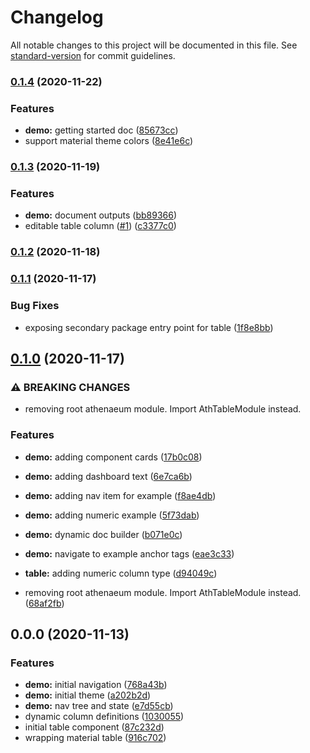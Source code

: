# Changelog

All notable changes to this project will be documented in this file. See [standard-version](https://github.com/conventional-changelog/standard-version) for commit guidelines.

### [0.1.4](https://github.com/bakesaled/athenaeum/compare/v0.1.3...v0.1.4) (2020-11-22)


### Features

* **demo:** getting started doc ([85673cc](https://github.com/bakesaled/athenaeum/commit/85673cca398c5e841c04005538de299546cce40e))
* support material theme colors ([8e41e6c](https://github.com/bakesaled/athenaeum/commit/8e41e6cc461f2000d422b854960e50b6f475f6de))

### [0.1.3](https://github.com/bakesaled/athenaeum/compare/v0.1.2...v0.1.3) (2020-11-19)


### Features

* **demo:** document outputs ([bb89366](https://github.com/bakesaled/athenaeum/commit/bb8936674d34f327c585892a75c5b8cef48952f0))
* editable table column ([#1](https://github.com/bakesaled/athenaeum/issues/1)) ([c3377c0](https://github.com/bakesaled/athenaeum/commit/c3377c08f74c82c323c9324b8ae1c2d3a6c4f6e3))

### [0.1.2](https://github.com/bakesaled/athenaeum/compare/v0.1.1...v0.1.2) (2020-11-18)

### [0.1.1](https://github.com/bakesaled/athenaeum/compare/v0.1.0...v0.1.1) (2020-11-17)


### Bug Fixes

* exposing secondary package entry point for table ([1f8e8bb](https://github.com/bakesaled/athenaeum/commit/1f8e8bbf3968537505fc462a78ac136eb42f344f))

## [0.1.0](https://github.com/bakesaled/athenaeum/compare/v0.0.0...v0.1.0) (2020-11-17)


### ⚠ BREAKING CHANGES

* removing root athenaeum module.  Import AthTableModule instead.

### Features

* **demo:** adding component cards ([17b0c08](https://github.com/bakesaled/athenaeum/commit/17b0c0802547557b3b1fd57c8e85d7c7428d3fef))
* **demo:** adding dashboard text ([6e7ca6b](https://github.com/bakesaled/athenaeum/commit/6e7ca6b3db91ed81984f2838bdb685f1ca33c028))
* **demo:** adding nav item for example ([f8ae4db](https://github.com/bakesaled/athenaeum/commit/f8ae4dbecf87fd463e9d34275fd40f0c515b2ade))
* **demo:** adding numeric example ([5f73dab](https://github.com/bakesaled/athenaeum/commit/5f73dabe4538062bc94938a46571ed6f4c8d7c0d))
* **demo:** dynamic doc builder ([b071e0c](https://github.com/bakesaled/athenaeum/commit/b071e0c4cd424cf5e1b0756b6e072799549d1ffc))
* **demo:** navigate to example anchor tags ([eae3c33](https://github.com/bakesaled/athenaeum/commit/eae3c33b8fb13cdd629f69d1f0134954e0054196))
* **table:** adding numeric column type ([d94049c](https://github.com/bakesaled/athenaeum/commit/d94049ccb23f836eaab208e8548102dd0d4dbf07))


* removing root athenaeum module.  Import AthTableModule instead. ([68af2fb](https://github.com/bakesaled/athenaeum/commit/68af2fbd9767a27c3b4c6b016bc3a081e3316216))

## 0.0.0 (2020-11-13)


### Features

* **demo:** initial navigation ([768a43b](https://github.com/bakesaled/athenaeum/commit/768a43b13b4e7a01d76aec061c4ec55bc7b91c63))
* **demo:** initial theme ([a202b2d](https://github.com/bakesaled/athenaeum/commit/a202b2d5810b5cce0e6415bdb984232a508ec5dc))
* **demo:** nav tree and state ([e7d55cb](https://github.com/bakesaled/athenaeum/commit/e7d55cb8aa71b4cc76c64ec74d1f52de025e6d67))
* dynamic column definitions ([1030055](https://github.com/bakesaled/athenaeum/commit/1030055c4dda6a2a50fac0777064d9fdebcead89))
* initial table component ([87c232d](https://github.com/bakesaled/athenaeum/commit/87c232d896e6e5a2d90c5156ef298b22efd100a4))
* wrapping material table ([916c702](https://github.com/bakesaled/athenaeum/commit/916c702a60b6186f672be6b0650496c7fa3b0228))

